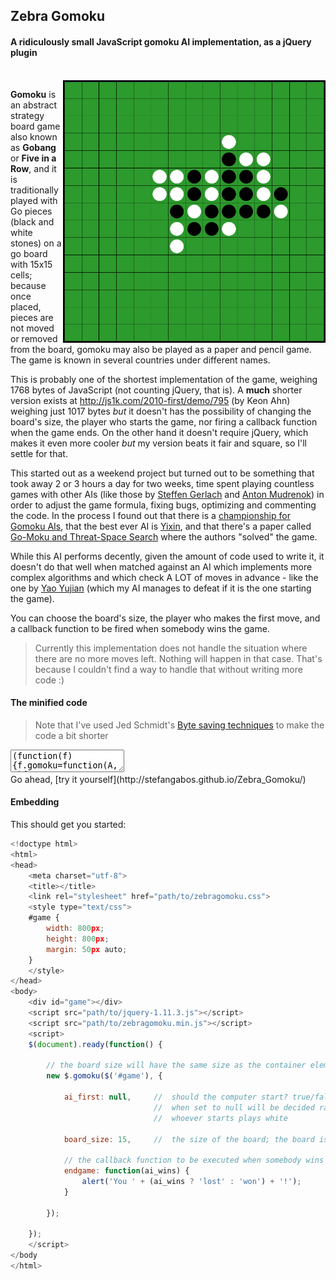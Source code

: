 ## Zebra Gomoku

#### A ridiculously small JavaScript gomoku AI implementation, as a jQuery plugin

<br>

<img src="https://raw.githubusercontent.com/stefangabos/Zebra_Gomoku/master/screenshot.png" width="420" align="right" alt="Zebra Gomoku">

**Gomoku** is an abstract strategy board game also known as **Gobang** or **Five in a Row**, and it is traditionally played with Go pieces (black and white stones) on a go board with 15x15 cells; because once placed, pieces are not moved or removed from the board, gomoku may also be played as a paper and pencil game. The game is known in several countries under different names.

This is probably one of the shortest implementation of the game, weighing 1768 bytes of JavaScript (not counting jQuery, that is). A **much** shorter version exists at http://js1k.com/2010-first/demo/795 (by Keon Ahn) weighing just 1017 bytes *but* it doesn't has the possibility of changing the board's size, the player who starts the game, nor firing a callback function when the game ends. On the other hand it doesn't require jQuery, which makes it even more cooler *but* my version beats it fair and square, so I'll settle for that.

This started out as a weekend project but turned out to be something that took away 2 or 3 hours a day for two weeks, time spent playing countless games with other AIs (like those by [Steffen Gerlach](http://steffengerlach.de/gomoku/index.html) and [Anton Mudrenok](http://codepen.io/mudrenok/pen/gpMXgg)) in order to adjust the game formula, fixing bugs, optimizing and commenting the code. In the process I found out that there is a [championship for Gomoku AIs](http://gomocup.org/), that the best ever AI is [Yixin](http://www.aiexp.info/pages/yixin.html), and that there's a paper called [Go-Moku and Threat-Space Search](https://chalmersgomoku.googlecode.com/files/allis1994.pdf) where the authors "solved" the game.

While this AI performs decently, given the amount of code used to write it, it doesn't do that well when matched against an AI which implements more complex algorithms and which check A LOT of moves in advance - like the one by [Yao Yujian](http://yjyao.com/2012/06/gomoku-in-html5.html) (which my AI manages to defeat if it is the one starting the game).

You can choose the board's size, the player who makes the first move, and a callback function to be fired when somebody wins the game.

>Currently this implementation does not handle the situation where there are no more moves left. Nothing will happen in that case. That's because I couldn't find a way to handle that without writing more code :)

#### The minified code

>Note that I've used Jed Schmidt's [Byte saving techniques](https://github.com/jed/140bytes/wiki/Byte-saving-techniques) to make the code a bit shorter

<textarea>(function(f){f.gomoku=function(A,B){var C={board_size:15,ai_first:null,endgame:null},l=this,e=[],b,u,v=!1,x=function(b,g){e[b]=g;f(u[b]).addClass("p"+Math.abs(g-l.s.ai_first))};(function(){l.s=f.extend({},C,B);l.board=A;b=l.s.board_size;var y=f('&lt;table id="zebraGomoku"&gt;').on("click","td",function(){if(!v||e[u.index(this)])return!1;x(u.index(this),2);var a,q,p,c,r,d,m,n,g,f,t,h,k,w;v=!1;for(a=b*b;a--;)if(1!=e[a]){e[a]||void 0!==h||(h=[a,0,0]);k=[0,0];for(q=4;q--;){w=[0,0];for(p=e[a]?1:5;p--;){m=e[a]||void 0;n=[];for(c=7;c--;)if(r=-5+p+c,!((0===q&&!1!==(d=a+b*r)&&a%b==d%b||1==q&&!1!==(d=a+r)&&~~(d/b)==~~(a/b)||2==q&&!1!==(d=a-b*r+r)&&(d>a&&d%b<a%b||d<a&&d%b>a%b||d==a)||3==q&&!1!==(d=a+b*r+r)&&(d<a&&d%b<a%b||d>a&&d%b>a%b)||d==a)&&0<=d&&d<b*b)||e[d]!=m&&(e[a]||e[d]&&void 0!==m)&&c&&6!=c)if(c&&6!=c)break;else n.push(void 0);else n.push(d),c&&c^6&&void 0===m&&e[d]&&(m=e[d]);if(7==n.length&&void 0!==m){r=e[a]?!0:!1;e[a]=m;t=g=f=0;for(c=5;c--;)e[n[c+1]]==m&&g++;for(c=n.indexOf(a)-1;0<=c;c--)if(e[n[c]]==m)f++;else{0===e[n[c]]&&t++;break}for(c=n.indexOf(a);c<n.length;c++)if(e[n[c]]==m)f++;else{0===e[n[c]]&&t++;break}c=[[0,1],[2,3],[4,12],[10,64],[256,256]][f>=g?Math.min(f,5)-1:g-1][f>=g?t?t-1:0:0];r?256<=c&&(c=1024):e[a]=0;c>w[m-1]&&(w[m-1]=c)}}for(p=2;p--;)k[p]+=w[p]}q=k[0]+k[1];p=h[1]+h[2];(k[0]||k[1])&&(q>p||q==p&&k[0]>=h[1]&&k[0]^h[1]&&k[1]^h[2])&&(!e[a]||1024<=k[1])&&(h=[a,k[0],k[1]])}1024>h[2]&&x(h[0],1);(256<=h[1]||1024<=h[2])&&"function"==typeof l.s.endgame?l.s.endgame.apply(null,[1024>h[2]]):v=!0}),g,z;for(g=0;g<b*b;g++)e[g]=0,g%b||(z=f("&lt;tr&gt;").appendTo(y)),f("&lt;td&gt;").appendTo(z);y.appendTo(l.board);u=f("td",l.board);l.s.ai_first||null===l.s.ai_first&&Math.random()+.5|0?(l.s.ai_first=1,x(~~(b/2)*(1+b),1)):l.s.ai_first=2;v=!0})()}})(jQuery);</textarea>

<br>
Go ahead, [try it yourself](http://stefangabos.github.io/Zebra_Gomoku/)
<br>

#### Embedding

This should get you started:

```javascript
<!doctype html>
<html>
<head>
	<meta charset="utf-8">
	<title></title>
   	<link rel="stylesheet" href="path/to/zebragomoku.css">
    <style type="text/css">
    #game {
        width: 800px;
        height: 800px;
        margin: 50px auto;
    }
    </style>
</head>
<body>
    <div id="game"></div>
    <script src="path/to/jquery-1.11.3.js"></script>
    <script src="path/to/zebragomoku.min.js"></script>
    <script>
    $(document).ready(function() {

        // the board size will have the same size as the container element
        new $.gomoku($('#game'), {

            ai_first: null,		// 	should the computer start? true/false/null;
                                //	when set to null will be decided randomly
                                //	whoever starts plays white

            board_size: 15,		//	the size of the board; the board is square

            // the callback function to be executed when somebody wins the game
            endgame: function(ai_wins) {
                alert('You ' + (ai_wins ? 'lost' : 'won') + '!');
            }

        });

    });
    </script>
</body
</html>
```
